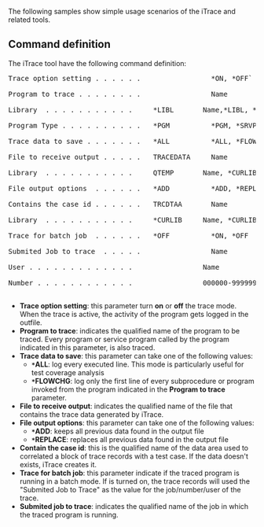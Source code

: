 The following samples show simple usage scenarios of the iTrace and related tools.

## Command definition ##
The iTrace tool have the following command definition:

<pre>
Trace option setting . . . . . .                 *ON, *OFF`<br>
Program to trace . . . . . . . .                 Name<br>
Library  . . . . . . . . . . .     *LIBL       Name,*LIBL, *CURLIB<br>
Program Type . . . . . . . . . .   *PGM          *PGM, *SRVPGM<br>
Trace data to save . . . . . . .   *ALL          *ALL, *FLOWCHG<br>
File to receive output . . . . .   TRACEDATA     Name<br>
Library  . . . . . . . . . . .     QTEMP       Name, *CURLIB<br>
File output options  . . . . . .   *ADD          *ADD, *REPLACE<br>
Contains the case id . . . . . .   TRCDTAA       Name<br>
Library  . . . . . . . . . . .     *CURLIB     Name, *CURLIB<br>
Trace for batch job  . . . . . .   *OFF          *ON, *OFF<br>
Submited Job to trace  . . . . .                 Name<br>
User . . . . . . . . . . . . .                 Name<br>
Number . . . . . . . . . . . .                 000000-999999<br>
</pre>

  * **Trace option setting**: this parameter turn **on** or **off** the trace mode. When the trace is active, the activity of the program gets logged in the outfile.
  * **Program to trace**: indicates the qualified name of the program to be traced. Every program or service program called by the program indicated in this parameter, is also traced.
  * **Trace data to save**: this parameter can take one of the following values:
    * **`*`ALL**: log every executed line. This mode is particularly useful for test coverage analysis
    * **`*`FLOWCHG**: log only the first line of every subprocedure or program invoked from the program indicated in the **Program to trace** parameter.
  * **File to receive output**: indicates the qualified name of the file that contains the trace data generated by iTrace.
  * **File output options**: this parameter can take one of the following values:
    * **`*`ADD**: keeps all previous data found in the output file
    * **`*`REPLACE**: replaces all previous data found in the output file
  * **Contain the case id**: this is the qualified name of the data area used to correlated a block of trace records with a test case. If the data doesn't exists, iTrace creates it.
  * **Trace for batch job**: this parameter indicate if the traced program is running in a batch mode. If is turned on, the trace records will used the "Submited Job to Trace" as the value for the job/number/user of the trace.
  * **Submited job to trace**: indicates the qualified name of the job in which the traced program is running.